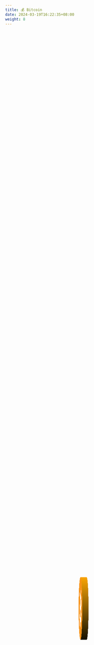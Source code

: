 ```yaml
---
title: 💰 Bitcoin
date: 2024-03-19T16:22:35+08:00
weight: 8
---
```


<div>
    <div class="coin">
    <div class="side heads">
        <svg xmlns="http://www.w3.org/2000/svg" xml:space="preserve" width="100%" height="100%" version="1.1" shape-rendering="geometricPrecision" text-rendering="geometricPrecision" image-rendering="optimizeQuality" fill-rule="evenodd" clip-rule="evenodd" viewBox="0 0 4091.27 4091.73" xmlns:xlink="http://www.w3.org/1999/xlink">
    <g id="Layer_x0020_1">
    <metadata id="CorelCorpID_0Corel-Layer"></metadata>
    <g id="_1421344023328">
    <path fill="#F7931A" fill-rule="nonzero" d="M4030.06 2540.77c-273.24,1096.01 -1383.32,1763.02 -2479.46,1489.71 -1095.68,-273.24 -1762.69,-1383.39 -1489.33,-2479.31 273.12,-1096.13 1383.2,-1763.19 2479,-1489.95 1096.06,273.24 1763.03,1383.51 1489.76,2479.57l0.02 -0.02z"></path>
    <path fill="white" fill-rule="nonzero" d="M2947.77 1754.38c40.72,-272.26 -166.56,-418.61 -450,-516.24l91.95 -368.8 -224.5 -55.94 -89.51 359.09c-59.02,-14.72 -119.63,-28.59 -179.87,-42.34l90.16 -361.46 -224.36 -55.94 -92 368.68c-48.84,-11.12 -96.81,-22.11 -143.35,-33.69l0.26 -1.16 -309.59 -77.31 -59.72 239.78c0,0 166.56,38.18 163.05,40.53 90.91,22.69 107.35,82.87 104.62,130.57l-104.74 420.15c6.26,1.59 14.38,3.89 23.34,7.49 -7.49,-1.86 -15.46,-3.89 -23.73,-5.87l-146.81 588.57c-11.11,27.62 -39.31,69.07 -102.87,53.33 2.25,3.26 -163.17,-40.72 -163.17,-40.72l-111.46 256.98 292.15 72.83c54.35,13.63 107.61,27.89 160.06,41.3l-92.9 373.03 224.24 55.94 92 -369.07c61.26,16.63 120.71,31.97 178.91,46.43l-91.69 367.33 224.51 55.94 92.89 -372.33c382.82,72.45 670.67,43.24 791.83,-303.02 97.63,-278.78 -4.86,-439.58 -206.26,-544.44 146.69,-33.83 257.18,-130.31 286.64,-329.61l-0.07 -0.05zm-512.93 719.26c-69.38,278.78 -538.76,128.08 -690.94,90.29l123.28 -494.2c152.17,37.99 640.17,113.17 567.67,403.91zm69.43 -723.3c-63.29,253.58 -453.96,124.75 -580.69,93.16l111.77 -448.21c126.73,31.59 534.85,90.55 468.94,355.05l-0.02 0z"></path>
    </g>
    </g>
        </svg>
    </div>
    <div class="side tails">
        <svg xmlns="http://www.w3.org/2000/svg" class="svg_back" xml:space="preserve" width="100%" height="100%" version="1.1" shape-rendering="geometricPrecision" text-rendering="geometricPrecision" image-rendering="optimizeQuality" fill-rule="evenodd" clip-rule="evenodd" viewBox="0 0 4091.27 4091.73" xmlns:xlink="http://www.w3.org/1999/xlink">
    <g id="Layer_x0020_1">
    <metadata id="CorelCorpID_0Corel-Layer"></metadata>
    <g id="_1421344023328">
    <path fill="#F7931A" fill-rule="nonzero" d="M4030.06 2540.77c-273.24,1096.01 -1383.32,1763.02 -2479.46,1489.71 -1095.68,-273.24 -1762.69,-1383.39 -1489.33,-2479.31 273.12,-1096.13 1383.2,-1763.19 2479,-1489.95 1096.06,273.24 1763.03,1383.51 1489.76,2479.57l0.02 -0.02z"></path>
    <path fill="white" fill-rule="nonzero" d="M2947.77 1754.38c40.72,-272.26 -166.56,-418.61 -450,-516.24l91.95 -368.8 -224.5 -55.94 -89.51 359.09c-59.02,-14.72 -119.63,-28.59 -179.87,-42.34l90.16 -361.46 -224.36 -55.94 -92 368.68c-48.84,-11.12 -96.81,-22.11 -143.35,-33.69l0.26 -1.16 -309.59 -77.31 -59.72 239.78c0,0 166.56,38.18 163.05,40.53 90.91,22.69 107.35,82.87 104.62,130.57l-104.74 420.15c6.26,1.59 14.38,3.89 23.34,7.49 -7.49,-1.86 -15.46,-3.89 -23.73,-5.87l-146.81 588.57c-11.11,27.62 -39.31,69.07 -102.87,53.33 2.25,3.26 -163.17,-40.72 -163.17,-40.72l-111.46 256.98 292.15 72.83c54.35,13.63 107.61,27.89 160.06,41.3l-92.9 373.03 224.24 55.94 92 -369.07c61.26,16.63 120.71,31.97 178.91,46.43l-91.69 367.33 224.51 55.94 92.89 -372.33c382.82,72.45 670.67,43.24 791.83,-303.02 97.63,-278.78 -4.86,-439.58 -206.26,-544.44 146.69,-33.83 257.18,-130.31 286.64,-329.61l-0.07 -0.05zm-512.93 719.26c-69.38,278.78 -538.76,128.08 -690.94,90.29l123.28 -494.2c152.17,37.99 640.17,113.17 567.67,403.91zm69.43 -723.3c-63.29,253.58 -453.96,124.75 -580.69,93.16l111.77 -448.21c126.73,31.59 534.85,90.55 468.94,355.05l-0.02 0z"></path>
    </g>
    </g>
    </svg></div>
    </div>
<style>
.coin {
  font-size: 200px;
  width: 0.1em;
  height: 1em;
  background: linear-gradient(#faa504, #141001);
  margin: auto;
  position: absolute;
  top: 0;
  left: 0;
  right: 0;
  bottom: 0;
  animation: rotate_4001510 7s infinite linear;
  transform-style: preserve-3d;
}
.coin .side, .coin:before, .coin:after {
  content: "";
  position: absolute;
  width: 1em;
  height: 1em;
  overflow: hidden;
  border-radius: 50%;
  right: -0.4em;
  text-align: center;
  line-height: 1;
  transform: rotateY(-90deg);
  -moz-backface-visibility: hidden;
  -webkit-backface-visibility: hidden;
  backface-visibility: hidden;
}
.coin .tails, .coin:after {
  left: -0.4em;
  transform: rotateY(90deg);
}
.coin:before, .coin:after {
  background: linear-gradient(#faa504, #141001);
  backface-visibility: hidden;
  transform: rotateY(90deg);
}
.coin:after {
  transform: rotateY(-90deg);
}
@keyframes rotate_4001510 {
  100% {
    transform: rotateY(360deg);
  }
}
.svg_back {
  transform: scaleX(-1);
}
</style>
</div>
